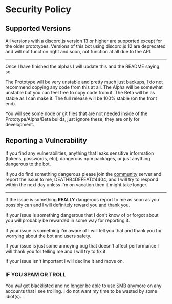 # Security Policy

## Supported Versions

All versions with a discord.js version 13 or higher are supported except for the older prototypes. Versions of this bot using discord.js 12 are deprecated and will not function right and soon, not function at all due to the API.

---
Once I have finished the alphas I will update this and the README saying so.

The Prototype will be very unstable and pretty much just backups, I do not recommend copying any code from this at all.
The Alpha will be somewhat unstable but you can feel free to copy code from it.
The Beta will be as stable as I can make it.
The full release will be 100% stable (on the front end).

You will see some node or git files that are not needed inside of the Prototype/Alpha/Beta builds, just ignore these, they are only for development.

## Reporting a Vulnerability

If you find any vulnerabilities, anything that leaks sensitive information (tokens, passwords, etc), dangerous npm packages, or just anything dangerous to the bot.

If you do find something dangerous please join the [community](https://discord.gg/49KeKwXc8g) server and report the issue to me, DEATHB4DEFEAT#4404, and I will try to respond within the next day unless I'm on vacation then it might take longer.

---

If the issue is something **REALLY** dangerous report to me as soon as you possibly can and I will definitely reward you and thank you.

If your issue is something dangerous that I don't know of or forgot about you will probably be rewarded in some way for reporting it.

If your issue is something I'm aware of I will tell you that and thank you for worrying about the bot and users safety.

If your issue is just some annoying bug that doesn't affect performance I will thank you for telling me and I will try to fix it.

If your issue isn't important I will decline it and move on.

### IF YOU SPAM OR TROLL

You *will* get blacklisted and no longer be able to use SMB anymore on any accounts that I see trolling. I do not want my time to be wasted by some idiot(s).
